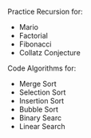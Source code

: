Practice Recursion for:

- Mario
- Factorial
- Fibonacci
- Collatz Conjecture

Code Algorithms for:

- Merge Sort
- Selection Sort
- Insertion Sort
- Bubble Sort
- Binary Searc
- Linear Search
